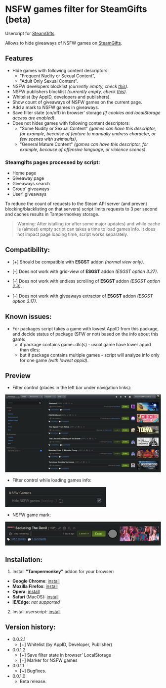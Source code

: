 # NSFW games filter for SteamGifts (beta)

Usercript for [SteamGifts](https://www.steamgifts.com/).

Allows to hide giveaways of NSFW games on [SteamGifts](https://www.steamgifts.com/).

## Features
* Hide games with following content descriptors:
  * "Frequent Nudity or Sexual Content",
  * "Adult Only Sexual Content".
* NSFW developers blocklist *(currently empty, check [this](https://github.com/Xeloses/sg-nsfw-filter/discussions/1))*.
* NSFW publishers blocklist *(currently empty, check [this](https://github.com/Xeloses/sg-nsfw-filter/discussions/1))*.
* Whitelist (by AppID, developers and publishers).
* Show count of giveaways of NSFW games on the current page.
* Add a mark to NSFW games in giveaways.
* Save filter state (on/off) in browser' storage *(if cookies and localStorage access are enabled)*.
* Does not hides games with following content descriptors:
  * "Some Nudity or Sexual Content" *(games can have this descriptor, for example, because of feature to manually undress character, or few scenes with swimsuits)*,
  * "General Mature Content" *(games can have this descriptor, for example, because of offensive language, or violence scenes)*.

### Steamgifts pages processed by script:
* Home page
* Giveaway page
* Giveaways search
* Group' giveaways
* User' giveaways

To reduce the count of requests to the Steam API server (and prevent blocking/blacklisting on that servers) script limits requests to 3 per second and caches results in Tampermonkey storage.

> Warning: After istalling (or after some major updates) and while cache is (almost) empty script can takes a time to load games info. It does not impact page loading time, script works separately.

## Compatibility:
* \[+\] Should be compatible with **ESGST** addon *(normal view only)*.

* \[-\] Does not work with grid-view of **ESGST** addon *(ESGST option 3.27)*.
* \[-\] Does not work with endless scrolling of **ESGST** addon *(ESGST option 2.8)*.
* \[-\] Does not work with giveaways extractor of **ESGST** addon *(ESGST option 3.17)*.

## Known issues:
* For packages script takes a game with lowest AppID from this package, and decide status of package (SFW or not) based on the info about this game:
  * if package contains game+dlc(s) - usual game have lower appid than dlcs;
  * but if package contains multiple games - script will analyze info only for one game *(with lowest appid)*.

## Preview
* Filter control (places in the left bar under navigation links):

![Preview](img/preview.jpg)

* Filter control while loading games info:

![Preview](img/preview-loading.jpg)

* NSFW game mark:

![Preview](img/preview-mark.jpg)

## Installation:
1. Install **"Tampermonkey"** addon for your browser:
  * **Google Chrome**: [install](https://chrome.google.com/webstore/detail/tampermonkey/dhdgffkkebhmkfjojejmpbldmpobfkfo)
  * **Mozilla Firefox**: [install](https://addons.mozilla.org/ru/firefox/addon/tampermonkey/)
  * **Opera**: [install](https://addons.opera.com/en/extensions/details/tampermonkey-beta/)
  * **Safari** (MacOS): [install](https://apps.apple.com/us/app/tampermonkey/id1482490089)
  * **IE/Edge**: *not supported*
2. Install userscript: [install](https://raw.githubusercontent.com/Xeloses/sg-nsfw-filter/master/sg-nsfw-filter.user.js)

## Version history:
* 0.0.2.1
  * [+] Whitelist (by AppID, Developer, Publisher)
* 0.0.1.2
  * [+] Save filter state in browser' LocalStorage
  * [+] Marker for NSFW games
* 0.0.1.1
  * [~] Bugfixes.
* 0.0.1.0
  * Beta release.

